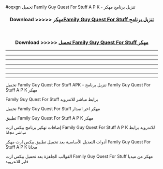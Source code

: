 #oqxgn تحميل Family Guy Quest For Stuff  A P K - تنزيل برنامج مهكر



<div align="center">
<h3>Download >>>>> <a href="https://runaway1.web.app/?sq=Family Guy Quest For Stuff ">مهكرFamily Guy Quest For Stuff  تنزيل برنامج</a></h3><br>

<h3>Download >>>>> <a href="https://runaway1.web.app/?sq=Family Guy Quest For Stuff ">تحميل Family Guy Quest For Stuff  مهكر</a></h3>
</div>


----------------------------------------------------------

----------------------------------------------------------

----------------------------------------------------------

----------------------------------------------------------

----------------------------------------------------------

----------------------------------------------------------

----------------------------------------------------------

تحميل Family Guy Quest For Stuff  APK - تنزيل برنامج Family Guy Quest For Stuff  A P K مهكر

Family Guy Quest For Stuff  برابط مباشر للاندرويد

تحميل Family Guy Quest For Stuff  مهكر اخر اصدار

تطبيق Family Guy Quest For Stuff  A P K مهكر

إضافات تهكير برنامج بيكس ارت Family Guy Quest For Stuff  A P K للاندرويد برابط مباشر مجانا

أدوات التعديل الأساسية بعد تحميل تطبيق بيكس ارت مهكر Family Guy Quest For Stuff  A P K مجانا

القوالب الجاهزة بعد تحميل بيكس ارت Family Guy Quest For Stuff  مهكر من ميديا فاير للاندرويد


